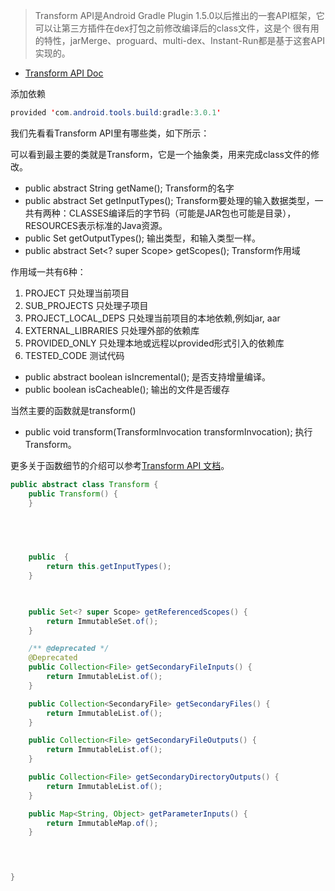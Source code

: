 

>Transform API是Android Gradle Plugin 1.5.0以后推出的一套API框架，它可以让第三方插件在dex打包之前修改编译后的class文件，这是个
很有用的特性，jarMerge、proguard、multi-dex、Instant-Run都是基于这套API实现的。

- [Transform API Doc](http://google.github.io/android-gradle-dsl/javadoc/current/)

添加依赖

```java
provided 'com.android.tools.build:gradle:3.0.1'
```

我们先看看Transform API里有哪些类，如下所示：


可以看到最主要的类就是Transform，它是一个抽象类，用来完成class文件的修改。

- public abstract String getName(); Transform的名字
- public abstract Set<ContentType> getInputTypes(); Transform要处理的输入数据类型，一共有两种：CLASSES编译后的字节码（可能是JAR包也可能是目录），RESOURCES表示标准的Java资源。
- public Set<ContentType> getOutputTypes(); 输出类型，和输入类型一样。
- public abstract Set<? super Scope> getScopes(); Transform作用域  
                                                                           
作用域一共有6种：
                                                                       
1. PROJECT	只处理当前项目
2. SUB_PROJECTS	只处理子项目
3. PROJECT_LOCAL_DEPS	只处理当前项目的本地依赖,例如jar, aar
4. EXTERNAL_LIBRARIES	只处理外部的依赖库
5. PROVIDED_ONLY	只处理本地或远程以provided形式引入的依赖库
6. TESTED_CODE	测试代码                                                                    

- public abstract boolean isIncremental(); 是否支持增量编译。
- public boolean isCacheable(); 输出的文件是否缓存

当然主要的函数就是transform()
    
- public void transform(TransformInvocation transformInvocation); 执行Transform。

更多关于函数细节的介绍可以参考[Transform API 文档](http://google.github.io/android-gradle-dsl/javadoc/current/)。


```java
public abstract class Transform {
    public Transform() {
    }

 

    

    public  {
        return this.getInputTypes();
    }

  

    public Set<? super Scope> getReferencedScopes() {
        return ImmutableSet.of();
    }

    /** @deprecated */
    @Deprecated
    public Collection<File> getSecondaryFileInputs() {
        return ImmutableList.of();
    }

    public Collection<SecondaryFile> getSecondaryFiles() {
        return ImmutableList.of();
    }

    public Collection<File> getSecondaryFileOutputs() {
        return ImmutableList.of();
    }

    public Collection<File> getSecondaryDirectoryOutputs() {
        return ImmutableList.of();
    }

    public Map<String, Object> getParameterInputs() {
        return ImmutableMap.of();
    }

    


}

```